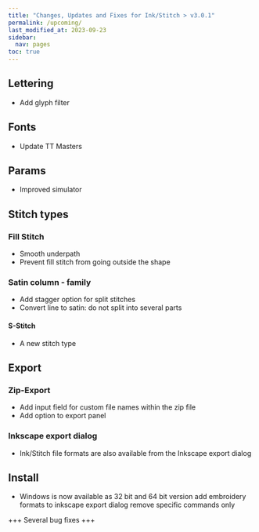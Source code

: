 ```yaml
---
title: "Changes, Updates and Fixes for Ink/Stitch > v3.0.1"
permalink: /upcoming/
last_modified_at: 2023-09-23
sidebar:
  nav: pages
toc: true
---
```

## Lettering
  * Add glyph filter

## Fonts
  * Update TT Masters

## Params
  * Improved simulator

## Stitch types

### Fill Stitch
  * Smooth underpath
  * Prevent fill stitch from going outside the shape

### Satin column - family
  * Add stagger option for split stitches
  * Convert line to satin: do not split into several parts

#### S-Stitch
  * A new stitch type

## Export

### Zip-Export
  * Add input field for custom file names within the zip file
  * Add option to export panel

### Inkscape export dialog
  * Ink/Stitch file formats are also available from the Inkscape export dialog 

## Install
  * Windows is now available as 32 bit and 64 bit version
    add embroidery formats to inkscape export dialog
    remove specific commands only

+++ Several bug fixes +++
